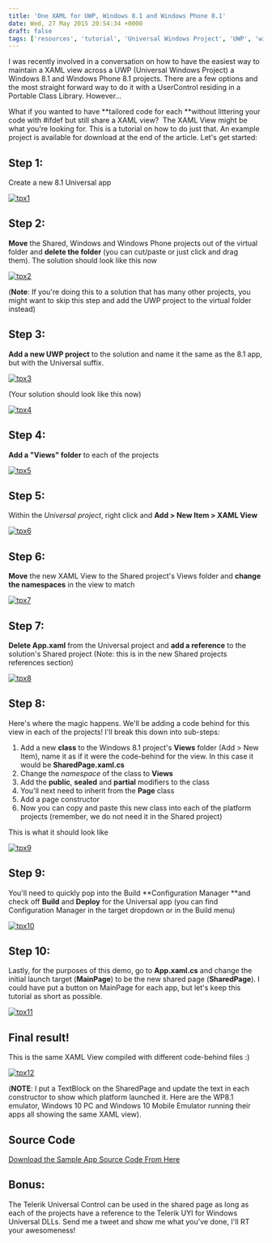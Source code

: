 ```yaml
---
title: 'One XAML for UWP, Windows 8.1 and Windows Phone 8.1'
date: Wed, 27 May 2015 20:54:34 +0000
draft: false
tags: ['resources', 'tutorial', 'Universal Windows Project', 'UWP', 'windows phone', 'xaml']
---
```


I was recently involved in a conversation on how to have the easiest way to maintain a XAML view across a UWP (Universal Windows Project) a Windows 8.1 and Windows Phone 8.1 projects. There are a few options and the most straight forward way to do it with a UserControl residing in a Portable Class Library. However...

What if you wanted to have **tailored code for each **without littering your code with #ifdef but still share a XAML view?  The XAML View might be what you're looking for. This is a tutorial on how to do just that. An example project is available for download at the end of the article. Let's get started:

Step 1:
-------

Create a new 8.1 Universal app

[![tpx1](/wp-content/uploads/2015/05/tpx1.png)](/wp-content/uploads/2015/05/tpx1.png)

Step 2:
-------

**Move** the Shared, Windows and Windows Phone projects out of the virtual folder and **delete the folder** (you can cut/paste or just click and drag them). The solution should look like this now

[![tpx2](/wp-content/uploads/2015/05/tpx2.png)](/wp-content/uploads/2015/05/tpx2.png)

(**Note**: If you're doing this to a solution that has many other projects, you might want to skip this step and add the UWP project to the virtual folder instead)

Step 3:
-------

**Add a new UWP project** to the solution and name it the same as the 8.1 app, but with the Universal suffix.

[![tpx3](/wp-content/uploads/2015/05/tpx3.png?w=700)](/wp-content/uploads/2015/05/tpx3.png)

(Your solution should look like this now)

[![tpx4](/wp-content/uploads/2015/05/tpx4.png)](/wp-content/uploads/2015/05/tpx4.png)

Step 4:
-------

**Add a "Views" folder** to each of the projects

[![tpx5](/wp-content/uploads/2015/05/tpx5.png?w=700)](/wp-content/uploads/2015/05/tpx5.png)

Step 5:
-------

Within the _Universal project_, right click and **Add > New Item > XAML View**

[![tpx6](/wp-content/uploads/2015/05/tpx6.png?w=700)](/wp-content/uploads/2015/05/tpx6.png)

Step 6:
-------

**Move** the new XAML View to the Shared project's Views folder and **change the namespaces** in the view to match

[![tpx7](/wp-content/uploads/2015/05/tpx7.png?w=700)](/wp-content/uploads/2015/05/tpx7.png)

Step 7:
-------

**Delete App.xaml** from the Universal project and **add a reference** to the solution's Shared project (Note: this is in the new Shared projects references section)

[![tpx8](/wp-content/uploads/2015/05/tpx8.png?w=700)](/wp-content/uploads/2015/05/tpx8.png)

Step 8:
-------

Here's where the magic happens. We'll be adding a code behind for this view in each of the projects! I'll break this down into sub-steps:

1.  Add a new **class** to the Windows 8.1 project's **Views** folder (Add > New Item), name it as if it were the code-behind for the view. In this case it would be **SharedPage.xaml.cs**
2.  Change the _namespace_ of the class to **Views**
3.  Add the **public**, **sealed** and **partial** modifiers to the class
4.  You'll next need to inherit from the **Page** class
5.  Add a page constructor
6.  Now you can copy and paste this new class into each of the platform projects (remember, we do not need it in the Shared project)

This is what it should look like

[![tpx9](/wp-content/uploads/2015/05/tpx9.png?w=700)](/wp-content/uploads/2015/05/tpx9.png)

Step 9:
-------

You'll need to quickly pop into the Build **Configuration Manager **and check off **Build** and **Deploy** for the Universal app (you can find Configuration Manager in the target dropdown or in the Build menu)

[![tpx10](/wp-content/uploads/2015/05/tpx10.png?w=700)](/wp-content/uploads/2015/05/tpx10.png)

Step 10:
--------

Lastly, for the purposes of this demo, go to **App.xaml.cs** and change the initial launch target (**MainPage**) to be the new shared page (**SharedPage**). I could have put a button on MainPage for each app, but let's keep this tutorial as short as possible.

[![tpx11](/wp-content/uploads/2015/05/tpx11.png?w=700)](/wp-content/uploads/2015/05/tpx11.png)

Final result!
-------------

This is the same XAML View compiled with different code-behind files :)

[![tpx12](/wp-content/uploads/2015/05/tpx12.png?w=700)](/wp-content/uploads/2015/05/tpx12.png)

(**NOTE**: I put a TextBlock on the SharedPage and update the text in each constructor to show which platform launched it. Here are the WP8.1 emulator, Windows 10 PC and Windows 10 Mobile Emulator running their apps all showing the same XAML view).

Source Code
-----------

[Download the Sample App Source Code From Here](https://onedrive.live.com/redir?resid=43d5c5111e418478!785508&authkey=!AM4GuwxtLW1Ojlo&ithint=folder%2czip)

Bonus:
------

The Telerik Universal Control can be used in the shared page as long as each of the projects have a reference to the Telerik UYI for Windows Universal DLLs. Send me a tweet and show me what you've done, I'll RT your awesomeness!